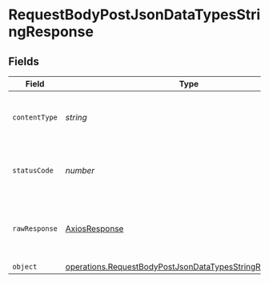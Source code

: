 # RequestBodyPostJsonDataTypesStringResponse


## Fields

| Field                                                                                                                                         | Type                                                                                                                                          | Required                                                                                                                                      | Description                                                                                                                                   |
| --------------------------------------------------------------------------------------------------------------------------------------------- | --------------------------------------------------------------------------------------------------------------------------------------------- | --------------------------------------------------------------------------------------------------------------------------------------------- | --------------------------------------------------------------------------------------------------------------------------------------------- |
| `contentType`                                                                                                                                 | *string*                                                                                                                                      | :heavy_check_mark:                                                                                                                            | HTTP response content type for this operation                                                                                                 |
| `statusCode`                                                                                                                                  | *number*                                                                                                                                      | :heavy_check_mark:                                                                                                                            | HTTP response status code for this operation                                                                                                  |
| `rawResponse`                                                                                                                                 | [AxiosResponse](https://axios-http.com/docs/res_schema)                                                                                       | :heavy_check_mark:                                                                                                                            | Raw HTTP response; suitable for custom response parsing                                                                                       |
| `object`                                                                                                                                      | [operations.RequestBodyPostJsonDataTypesStringResponseBody](../../../sdk/models/operations/requestbodypostjsondatatypesstringresponsebody.md) | :heavy_minus_sign:                                                                                                                            | OK                                                                                                                                            |